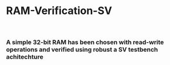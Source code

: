 # RAM-Verification-SV
<br>

### A simple 32-bit RAM has been chosen with read-write operations and verified using robust a SV testbench achitechture
<br>
